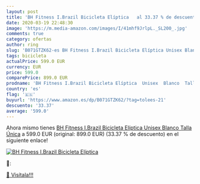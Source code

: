 ```yaml
---
layout: post
title: 'BH Fitness I.Brazil Bicicleta Elíptica   al 33.37 % de descuento'
date: 2020-03-19 22:48:30
image: 'https://m.media-amazon.com/images/I/41mhf9JrlpL._SL200_.jpg'
comments: true
category: ofertas
author: ring
slug: 'B071GTZK62-es BH Fitness I.Brazil Bicicleta Elíptica Unisex Blanco Talla...'
tags: bicicleta
actualPrice: 599.0 EUR
currency: EUR
price: 599.0
comparePrice: 899.0 EUR
prodname: 'BH Fitness I.Brazil Bicicleta Elíptica  Unisex  Blanco  Talla Única'
country: 'es'
flag: '🇪🇸'
buyurl: 'https://www.amazon.es/dp/B071GTZK62/?tag=tolees-21'
descuento: '33.37'
average: '599.0'
---
```


Ahora mismo tienes [BH Fitness I.Brazil Bicicleta Elíptica  Unisex  Blanco  Talla Única](https://www.amazon.es/dp/B071GTZK62/?tag=tolees-21) a 599.0 EUR (original: 899.0 EUR) (33.37 %  de descuento) en el siguiente enlace!

[![BH Fitness I.Brazil Bicicleta Elíptica  ](https://m.media-amazon.com/images/I/41mhf9JrlpL._SL200_.jpg)](https://www.amazon.es/dp/B071GTZK62/?tag=tolees-21)

🔎:


[🛒 Visítala!!!](https://www.amazon.es/dp/B071GTZK62/?tag=tolees-21)

